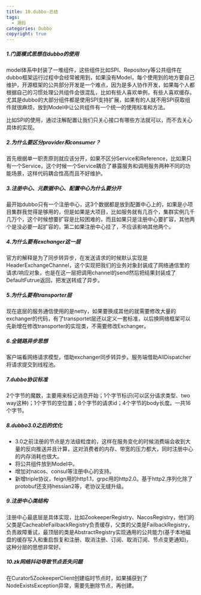 ```yaml
---
title: 10.dubbo-总结
tags:
  - 源码
categories: Dubbo
copyright: true
---
```


##### 1.门面模式思想在dubbo的使用

model体系中封装了一堆组件，这些组件比如SPI、Repository等公共组件在dubbo框架运行过程中会经常被用到，如果没有Model，每个使用到的地方要自己维护，开源框架的公共部分开发是一个难点，因为是多人协作开发，如果每个人都根据自己的习惯处理公共组件会很混乱，比如有些人喜欢单例，有些人喜欢缓存。尤其是dubbo的大部分组件都是使用SPI支持扩展，如果有的人就不用SPI获取组件就很麻烦，放到Model中让公共组件有一个统一的使用标准和方法。

比如SPI的使用，通过注解配置让我们只关心接口有哪些方法就可以，而不去关心具体的实现。

##### 2.为什么要区分provider和consumer？

首先根据单一职责原则就应该分开，如果不区分Service和Reference，比如果只有一个Service，这个时候一个Service耦合了暴露服务和调用服务两种不同的功能场景，这样代码耦合性高而且不好维护。

##### 3.注册中心、元数据中心、配置中心为什么要分开

最开始dubbo只有一个注册中心，这3个数据都是放到配置中心上的，如果是小项目集群我觉得是够用的，但是如果是大项目，比如服务就有几百个，集群实例几千几万个，这个时候想要扩容是比较困难的，而且如果只是注册中心要扩容，其他两个是没必要一起扩容的，第二如果注册中心挂了，不应该影响其他两个。

##### 4.为什么要有exchanger这一层

官方的解释是为了同步转异步，在发送请求的时候默认实现是HeaderExchangeChannel，这个实现把我们的业务对象封装成了网络通信里的请求/响应对象，也是在这一层把调用channel的send然后把结果封装成了DefaultFutrue返回，把发送转成了异步。

##### 5.为什么要有transporter层

现在底层的服务通信使用的是netty，如果要换成其他的就需要修改大量的exchanger的代码，有了transportet层还以定义一套标准，以后换网络框架可以先新增在修改transporter的实现类，不需要修改Exchanger。

##### 6.全链路异步思想

客户端看网络请求模型，借助exchanger同步转异步。服务端借助AllDispatcher将请求提交到线程池。

##### 7.dubbo协议标准

2个字节的魔数，主要用来标记消息开始；1个字节标识(可以区分请求类型、two way这种)；1个字节的空位置；8个字节的请求id；4个字节的body长度。一共16个字节。

##### 8.dubbo3.0之后的优化

*   3.0之前注册的节点是方法级粒度的，这样在服务变化的时候消费端会收到大量的反向推送并且计算，这对消费者的内存、带宽的压力都大，同时注册中心的内存消耗也很大。
*   将公共组件放到Model中。
*   增加对nacos、consul等注册中心的支持。
*   新增triple协议，feign用的http1.1，grpc用的http2.0。基于http2.序列化除了protobuf还支持hessian2等，老协议无缝升级。

##### 9.注册中心类结构

注册中心最底层是具体实现，比如ZookeeperRegistry、NacosRegistry，他们的父类是CacheableFailbackRegistry负责缓存，父类的父类是FailbackRegistry，负责故障重试，最顶层的类是AbstractRegistry实现通用的公共能力(基于本地磁盘的缓存写入和重启恢复和注册、取消注册、订阅、取消订阅、节点变更通知)，这种分层的思想非常好。

##### 10.zk网络抖动导致节点丢失问题

在Curator5ZookeeperClient创建临时节点时，如果捕获到了NodeExistsException异常，需要先删除节点，再创建。

